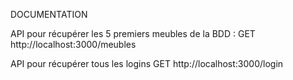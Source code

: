 DOCUMENTATION


API pour récupérer les 5 premiers meubles de la BDD :
GET http://localhost:3000/meubles

API pour récupérer tous les logins
GET http://localhost:3000/login